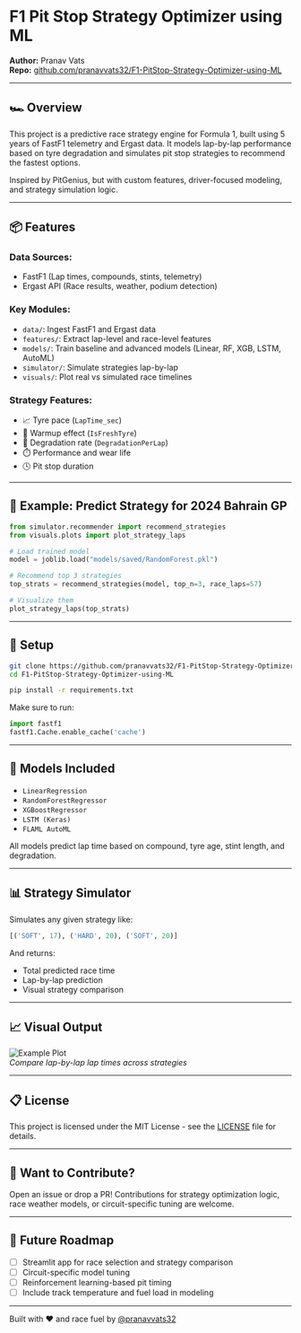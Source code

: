 # F1 Pit Stop Strategy Optimizer using ML

**Author:** Pranav Vats  
**Repo:** [github.com/pranavvats32/F1-PitStop-Strategy-Optimizer-using-ML](https://github.com/pranavvats32/F1-PitStop-Strategy-Optimizer-using-ML)

---

## 🏎️ Overview
This project is a predictive race strategy engine for Formula 1, built using 5 years of FastF1 telemetry and Ergast data. It models lap-by-lap performance based on tyre degradation and simulates pit stop strategies to recommend the fastest options.

Inspired by PitGenius, but with custom features, driver-focused modeling, and strategy simulation logic.

---

## 📦 Features

### Data Sources:
- FastF1 (Lap times, compounds, stints, telemetry)
- Ergast API (Race results, weather, podium detection)

### Key Modules:
- `data/`: Ingest FastF1 and Ergast data
- `features/`: Extract lap-level and race-level features
- `models/`: Train baseline and advanced models (Linear, RF, XGB, LSTM, AutoML)
- `simulator/`: Simulate strategies lap-by-lap
- `visuals/`: Plot real vs simulated race timelines

### Strategy Features:
- 📈 Tyre pace (`LapTime_sec`)
- 🧊 Warmup effect (`IsFreshTyre`)
- 🔻 Degradation rate (`DegradationPerLap`)
- ⏱️ Performance and wear life
- 🕓 Pit stop duration

---

## 🧪 Example: Predict Strategy for 2024 Bahrain GP

```python
from simulator.recommender import recommend_strategies
from visuals.plots import plot_strategy_laps

# Load trained model
model = joblib.load("models/saved/RandomForest.pkl")

# Recommend top 3 strategies
top_strats = recommend_strategies(model, top_n=3, race_laps=57)

# Visualize them
plot_strategy_laps(top_strats)
```

---

## 🔧 Setup
```bash
git clone https://github.com/pranavvats32/F1-PitStop-Strategy-Optimizer-using-ML.git
cd F1-PitStop-Strategy-Optimizer-using-ML

pip install -r requirements.txt
```

Make sure to run:
```python
import fastf1
fastf1.Cache.enable_cache('cache')
```

---

## 🧠 Models Included
- `LinearRegression`
- `RandomForestRegressor`
- `XGBoostRegressor`
- `LSTM (Keras)`
- `FLAML AutoML`

All models predict lap time based on compound, tyre age, stint length, and degradation.

---

## 📊 Strategy Simulator
Simulates any given strategy like:
```python
[('SOFT', 17), ('HARD', 20), ('SOFT', 20)]
```
And returns:
- Total predicted race time
- Lap-by-lap prediction
- Visual strategy comparison

---

## 📈 Visual Output
![Example Plot](path/to/example_plot.png)  
_Compare lap-by-lap lap times across strategies_

---

## 📋 License
This project is licensed under the MIT License - see the [LICENSE](LICENSE) file for details.

---

## 💬 Want to Contribute?
Open an issue or drop a PR! Contributions for strategy optimization logic, race weather models, or circuit-specific tuning are welcome.

---

## 🏁 Future Roadmap
- [ ] Streamlit app for race selection and strategy comparison
- [ ] Circuit-specific model tuning
- [ ] Reinforcement learning-based pit timing
- [ ] Include track temperature and fuel load in modeling

---

Built with ❤️ and race fuel by [@pranavvats32](https://github.com/pranavvats32)

